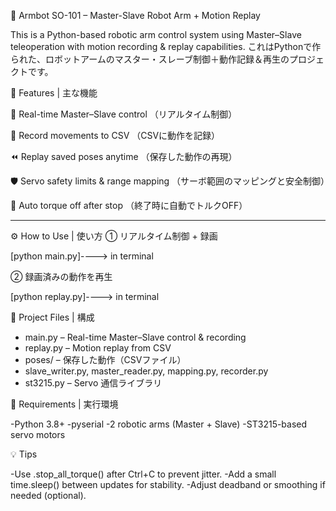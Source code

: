 🤖 Armbot SO-101 – Master-Slave Robot Arm + Motion Replay

This is a Python-based robotic arm control system using Master–Slave teleoperation with motion recording & replay capabilities.
これはPythonで作られた、ロボットアームのマスター・スレーブ制御＋動作記録＆再生のプロジェクトです。

🎯 Features | 主な機能

🔁 Real-time Master–Slave control （リアルタイム制御）

💾 Record movements to CSV （CSVに動作を記録）

⏪ Replay saved poses anytime （保存した動作の再現）

🛡️ Servo safety limits & range mapping （サーボ範囲のマッピングと安全制御）

📴 Auto torque off after stop （終了時に自動でトルクOFF）


________________________________________________________________________________________________________________________

⚙️ How to Use | 使い方
① リアルタイム制御 + 録画

[python main.py]----> in terminal 

② 録画済みの動作を再生

[python replay.py]----> in terminal 


📂 Project Files | 構成

- main.py – Real-time Master–Slave control & recording
- replay.py – Motion replay from CSV
- poses/ – 保存した動作（CSVファイル）
- slave_writer.py, master_reader.py, mapping.py, recorder.py
- st3215.py – Servo 通信ライブラリ

🧰 Requirements | 実行環境

-Python 3.8+
-pyserial
-2 robotic arms (Master + Slave)
-ST3215-based servo motors



💡 Tips

-Use .stop_all_torque() after Ctrl+C to prevent jitter.
-Add a small time.sleep() between updates for stability.
-Adjust deadband or smoothing if needed (optional).


